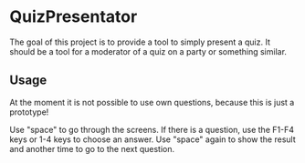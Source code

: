 # QuizPresentator
The goal of this project is to provide a tool to simply present a quiz. It should be a tool for a moderator of a quiz on a party or something similar.

## Usage
At the moment it is not possible to use own questions, because this is just a prototype!

Use "space" to go through the screens. If there is a question, use the F1-F4 keys or 1-4 keys to choose an answer. Use "space" again to show the result and another time to go to the next question.
